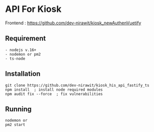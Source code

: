 # API For Kiosk
Frontend : https://github.com/dev-nirawit/kiosk_newAuthenVuetify

## Requirement
```
- nodejs v.16+
- nodemon or pm2
- ts-node
```

## Installation
```
git clone https://github.com/dev-nirawit/kiosk_his_api_fastify_ts
npm install  ; install node required modules
npm audit fix --force  ; fix vulnerabilities
```

## Running
```
nodemon or
pm2 start 
```
